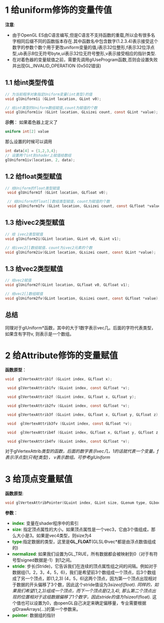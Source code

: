 # 1 给uniform修饰的变量传值
**注意**:
- 由于OpenGL ES由C语言编写,但是C语言不支持函数的重载,所以会有很多名字相同后缀不同的函数版本存在.其中函数名中包含数字(1.2.3.4)表示接受这个数字的参数个数个用于更改uniform变量的值,i表示32位整形,f表示32位浮点型,ub表示8位无符号byte,ui表示32位无符号整形,v表示接受相应的指针类型.
- 在对着色器的变量赋值之前，需要先调用glUseProgram函数,否则会设置失败并出现GL_INVALID_OPERATION (0x502错误)
## 1.1 给int类型传值
```c
// 为当前程序对象指定Uniform变量(int类型)的值
void glUniform1i (GLint location, GLint v0);

// 给int类型的Uniform数组赋值,count为赋值的个数
void glUniform1iv (GLint location, GLsizei count, const GLint *value);
```
**示例**：
如果着色器上定义了
```glsl
uniform int[2] value
```
那么设置的时候可以调用
```c
int data[4] = {1,2,3,4};
// 设置两个int到shader上赋值给数组
glUniform1iv(location, 2, data);
```

## 1.2 给float类型赋值
```c
// 给Uniform的float类型赋值
 void glUniform1f (GLint location, GLfloat v0);

 // 给Uniform的float[]数组类型赋值，count为赋值的个数
 void glUniform1fv (GLint location, GLsizei count, const GLfloat *value);
```

## 1.3 给ivec2类型赋值
```c
// 给 ivec2类型赋值
void glUniform2i(GLint location, GLint v0, GLint v1);

// 给ivec2[]数组赋值，count为ivec2元素的个数
void glUniform2iv(GLint location, GLsizei count, const GLint *value);
```

## 1.3 给vec2类型赋值
```c
// 给vec2赋值
void glUniform2f(GLint location, GLfloat v0, GLfloat v1);

// 给vec2[]数组赋值
void glUniform2fv(GLint location, GLsizei count, const GLfloat *value);
```
## 总结
同理对于glUniform*函数，其中的大于1数字表示vec几。后面的字符代表类型，如果含有字符v, 则表示是一个数组。

# 2 给Attribute修饰的变量赋值
**函数原型**：
```c
void  glVertexAttrib1f (GLuint index, GLfloat x);

 void glVertexAttrib1fv (GLuint index, const GLfloat *v);

 void glVertexAttrib2f (GLuint index, GLfloat x, GLfloat y);

 void glVertexAttrib2fv (GLuint index, const GLfloat *v);

 void glVertexAttrib3f (GLuint index, GLfloat x, GLfloat y, GLfloat z);

 void  glVertexAttrib3fv (GLuint index, const GLfloat *v);

 void  glVertexAttrib4f (GLuint index, GLfloat x, GLfloat y, GLfloat z, GLfloat w);

 void glVertexAttrib4fv (GLuint index, const GLfloat *v);
```
对于glVertexAttrib*类型的函数，后面的数字表示vec几，1的话就代表一个变量。f表示浮点型(只有f类型)， v表示数组。可参考glUniform*

# 3 给顶点变量赋值
**函数原型**:
```c
void glVertexAttribPointer(GLuint index, GLint size, GLenum type, GLboolean normalized, GLsizei stride, const void *pointer);
```
**参数**：
- **<font color=green>index</font>**: 变量在shader程序中的索引
- **<font color=green>size</font>**: 指定顶点属性的大小。如果顶点属性是一个vec3，它由3个值组成，那么大小是3。如果是vec4类型，则size为4
- **<font color=green>type</font>**:指定数据的类型，这里是**GL_FLOAT**(GLSL中vec*都是由浮点数值组成的)
- **<font color=green>normalized</font>**: 如果我们设置为GL_TRUE，所有数据都会被映射到0（对于有符号型signed数据是-1）到1之间。
- **<font color=green>stride</font>**: 步长(Stride)，它告诉我们在连续的顶点属性组之间的间隔。例如对于数据组{1，2，3，4，5，6}，我们是希望前3个数组成一个顶点，后3个数组成了另一个顶点，即(1,2,3) (4，5，6)这两个顶点，因为第一个顶点出现相对于数据的开头偏移了3个数，因此这个stride值设为3*sizeof(float). 同样的，如果我们希望(1,2,3)组成一个顶点，而下一个顶点是(2,3,4), 那么第二个顶点出现的位置相对于这组数据偏移了1个数字，因此stride的值为1*sizeof(float).
这个值也可以设置为0，由openGL自己决定来确定偏移量，专业需要根据glDrawArrays(...)的第一个参数来。
- **<font color=green>pointer</font>**: 数据组的指针

